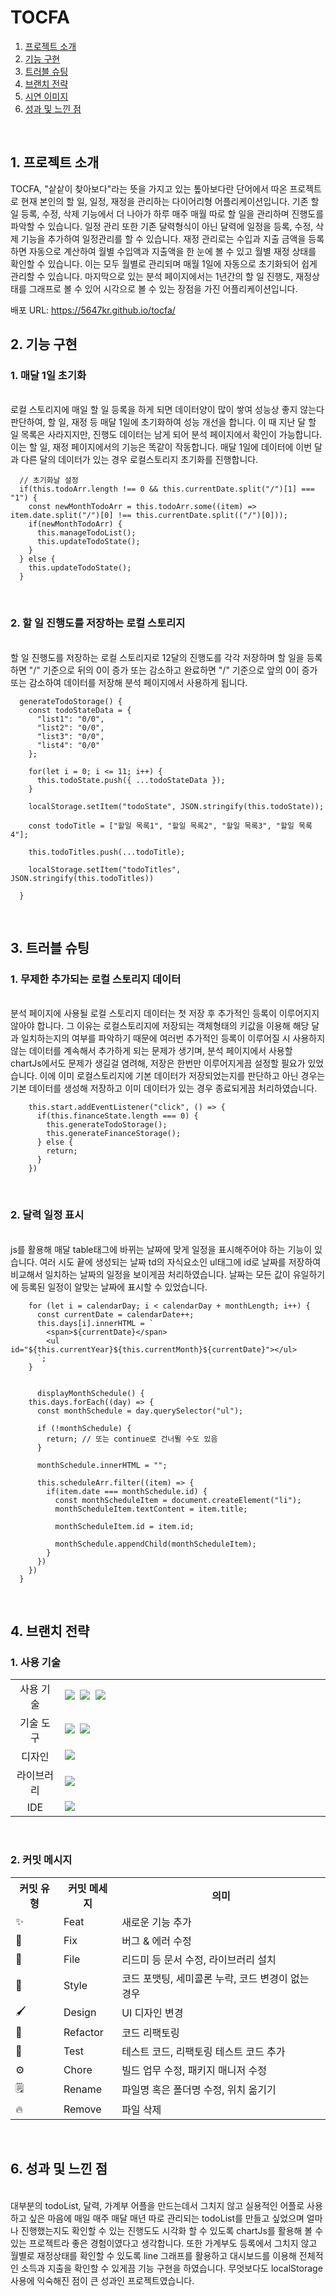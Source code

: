 # TOCFA

1. [프로젝트 소개](#1-프로젝트-소개)
2. [기능 구현](#2-기능-구현)
3. [트러블 슈팅](#3-트러블-슈팅)
4. [브랜치 전략](#4-브랜치-전략)
5. [시연 이미지](#5-시연-이미지)
6. [성과 및 느낀 점](#6-성과-및-느낀-점)

<br>

## 1. 프로젝트 소개
TOCFA, "샅샅이 찾아보다"라는 뜻을 가지고 있는 톺아보다란 단어에서 따온 프로젝트로 현재 본인의 할 일, 일정, 재정을 관리하는 다이어리형 어플리케이션입니다. 기존 할 일 등록, 수정, 삭제 기능에서 더 나아가 하루 매주 매월 따로 할 일을 관리하며 진행도를 파악할 수 있습니다. 일정 관리 또한 기존 달력형식이 아닌 달력에 일정을 등록, 수정, 삭제 기능을 추가하여 일정관리를 할 수 있습니다. 재정 관리로는 수입과 지출 금액을 등록하면 자동으로 계산하여 월별 수입액과 지출액을 한 눈에 볼 수 있고 월별 재정 상태를 확인할 수 있습니다. 이는 모두 월별로 관리되며 매월 1일에 자동으로 초기화되어 쉽게 관리할 수 있습니다. 마지막으로 있는 분석 페이지에서는 1년간의 할 일 진행도, 재정상태를 그래프로 볼 수 있어 시각으로 볼 수 있는 장점을 가진 어플리케이션입니다.

배포 URL: https://5647kr.github.io/tocfa/
<br>

## 2. 기능 구현

### 1. 매달 1일 초기화
<br>
로컬 스토리지에 매일 할 일 등록을 하게 되면 데이터양이 많이 쌓여 성능상 좋지 않는다 판단하여, 할 일, 재정 등 매달 1일에 초기화하여 성능 개선을 합니다. 이 때 지난 달 할 일 목록은 사라지지만, 진행도 데이터는 남게 되어 분석 페이지에서 확인이 가능합니다. 이는 할 일, 재정 페이지에서의 기능은 똑같이 작동합니다. 매달 1일에 데이터에 이번 달과 다른 달의 데이터가 있는 경우 로컬스토리지 초기화를 진행합니다.
<br>

```
  // 초기화날 설정
  if(this.todoArr.length !== 0 && this.currentDate.split("/")[1] === "1") {
    const newMonthTodoArr = this.todoArr.some((item) => item.date.split("/")[0] !== this.currentDate.split(("/")[0]));
    if(newMonthTodoArr) {
      this.manageTodoList();
      this.updateTodoState();
    }
  } else {
    this.updateTodoState();
  }
```
<br>

### 2. 할 일 진행도를 저장하는 로컬 스토리지
<br>
할 일 진행도를 저장하는 로컬 스토리지로 12달의 진행도를 각각 저장하며 할 일을 등록하면 "/" 기준으로 뒤의 0이 증가 또는 감소하고 완료하면 "/" 기준으로 앞의 0이 증가 또는 감소하여 데이터를 저장해 분석 페이지에서 사용하게 됩니다.
<br>

```
  generateTodoStorage() {
    const todoStateData = {
      "list1": "0/0", 
      "list2": "0/0",
      "list3": "0/0",
      "list4": "0/0"
    };

    for(let i = 0; i <= 11; i++) {
      this.todoState.push({ ...todoStateData });
    }
    
    localStorage.setItem("todoState", JSON.stringify(this.todoState));

    const todoTitle = ["할일 목록1", "할일 목록2", "할일 목록3", "할일 목록4"];

    this.todoTitles.push(...todoTitle);

    localStorage.setItem("todoTitles", JSON.stringify(this.todoTitles))
    
  }
```

<br>

## 3. 트러블 슈팅

### 1. 무제한 추가되는 로컬 스토리지 데이터
<br>
분석 페이지에 사용될 로컬 스토리지 데이터는 첫 저장 후 추가적인 등록이 이루어지지 않아야 합니다. 그 이유는 로컬스토리지에 저장되는 객체형태의 키값을 이용해 해당 달과 일치하는지의 여부를 파악하기 때문에 여러번 추가적인 등록이 이루어질 시 사용하지 않는 데이터를 계속해서 추가하게 되는 문제가 생기며, 분석 페이지에서 사용할 chartJs에서도 문제가 생길걸 염려해, 저장은 한번만 이루어지게끔 설정할 필요가 있었습니다. 이에 이미 로컬스토리지에 기본 데이터가 저장되었는지를 판단하고 아닌 경우는 기본 데이터를 생성해 저장하고 이미 데이터가 있는 경우 종료되게끔 처리하였습니다.
<br>

```
    this.start.addEventListener("click", () => {
      if(this.financeState.length === 0) {
        this.generateTodoStorage();
        this.generateFinanceStorage();
      } else {
        return;
      }
    })
```
<br>

### 2. 달력 일정 표시
<br>
js를 활용해 매달 table태그에 바뀌는 날짜에 맞게 일정을 표시해주어야 하는 기능이 있습니다. 여러 시도 끝에 생성되는 날짜 td의 자식요소인 ul태그에 id로 날짜를 저장하여 비교해서 일치하는 날짜의 일정을 보이게끔 처리하였습니다. 날짜는 모든 값이 유일하기에 등록된 일정이 알맞는 날짜에 표시할 수 있었습니다.

```
    for (let i = calendarDay; i < calendarDay + monthLength; i++) {
      const currentDate = calendarDate++;
      this.days[i].innerHTML = `
        <span>${currentDate}</span>
        <ul id="${this.currentYear}${this.currentMonth}${currentDate}"></ul>
      `;
    }


      displayMonthSchedule() {
    this.days.forEach((day) => {
      const monthSchedule = day.querySelector("ul");
      
      if (!monthSchedule) {
        return; // 또는 continue로 건너뛸 수도 있음
      }

      monthSchedule.innerHTML = "";

      this.scheduleArr.filter((item) => {
        if(item.date === monthSchedule.id) {
          const monthScheduleItem = document.createElement("li");
          monthScheduleItem.textContent = item.title;
      
          monthScheduleItem.id = item.id;

          monthSchedule.appendChild(monthScheduleItem);
        }
      })
    })
  }
```

<br>

## 4. 브랜치 전략

### 1. 사용 기술

<table>
  <tr>
    <td align="center" width="100px">사용 기술</td>
    <td width="800px">
      <img src="https://img.shields.io/badge/html5-E34F26?style=for-the-badge&logo=html5&logoColor=white">&nbsp  
      <img src="https://img.shields.io/badge/css-1572B6?style=for-the-badge&logo=css3&logoColor=white">&nbsp 
      <img src="https://img.shields.io/badge/javascript-F7DF1E?style=for-the-badge&logo=javascript&logoColor=black"> &nbsp
    </td>
  </tr>
  <tr>
    <td align="center">기술 도구</td>
    <td>
      <img src="https://img.shields.io/badge/GitHub-181717?style=for-the-badge&logo=GitHub&logoColor=white"/>&nbsp 
      <img src="https://img.shields.io/badge/git-F05032?style=for-the-badge&logo=git&logoColor=white">
    </td>
  <tr>
    <td align="center">디자인</td>
    <td>
      <img src="https://img.shields.io/badge/Figma-d90f42?style=for-the-badge&logo=Figma&logoColor=white"/>&nbsp  
    </td>
  </tr>
  <tr>
    <td align="center">라이브러리</td>
    <td>
      <img src="https://img.shields.io/badge/chart.js-F5788D.svg?style=for-the-badge&logo=chart.js&logoColor=white"/>&nbsp
  </tr>
  <tr>
    <td align="center">IDE</td>
    <td>
      <img src="https://img.shields.io/badge/VSCode-007ACC?style=for-the-badge&logo=Visual%20Studio%20Code&logoColor=white"/>&nbsp
  </tr>
</table>

<br>

### 2. 커밋 메시지

<detail>
  <table>
    <tr>
      <th>커밋 유형</th>
      <th>커밋 메세지</th>
      <th>의미</th>
    </tr>
    <tr>
      <td>✨</td>
      <td>Feat</td>
      <td>새로운 기능 추가</td>
    </tr>
    <tr>
      <td>🐛</td>
      <td>Fix</td>
      <td>버그 & 에러 수정</td>
    </tr>
    <tr>
      <td>📝</td>
      <td>File</td>
      <td>리드미 등 문서 수정, 라이브러리 설치</td>
    </tr>
    <tr>
      <td>🎨</td>
      <td>Style</td>
      <td>코드 포맷팅, 세미콜론 누락, 코드 변경이 없는 경우</td>
    </tr>
    <tr>
      <td>🖌</td>
      <td>Design</td>
      <td>UI 디자인 변경</td>
    </tr>
    <tr>
      <td>🔨</td>
      <td>Refactor</td>
      <td>코드 리팩토링</td>
    </tr>
    <tr>
      <td>🤔</td>
      <td>Test</td>
      <td>테스트 코드, 리팩토링 테스트 코드 추가</td>
    </tr>
    <tr>
      <td>⚙</td>
      <td>Chore</td>
      <td>빌드 업무 수정, 패키지 매니저 수정</td>
    </tr>
    <tr>
      <td>🗒</td>
      <td>Rename</td>
      <td>파일명 혹은 폴더명 수정, 위치 옮기기</td>
    </tr>
    <tr>
      <td>🔥</td>
      <td>Remove</td>
      <td>파일 삭제</td>
    </tr>
  </table>
</detail>

<br>

## 6. 성과 및 느낀 점
<br>
대부분의 todoList, 달력, 가계부 어플을 만드는데서 그치지 않고 실용적인 어플로 사용하고 싶은 마음에 매일 매주 매달 매년 따로 관리되는 todoList를 만들고 싶었으며 얼마나 진행했는지도 확인할 수 있는 진행도도 시각화 할 수 있도록 chartJs를 활용해 볼 수 있는 프로젝트라 좋은 경험이였다고 생각합니다. 또한 가계부도 등록에서 그치지 않고 월별로 재정상태를 확인할 수 있도록 line 그래프를 활용하고 대시보드를 이용해 전체적인 소득과 지출을 확인할 수 있게끔 기능 구현을 하였습니다. 무엇보다도 localStorage 사용에 익숙해진 점이 큰 성과인 프로젝트였습니다.




